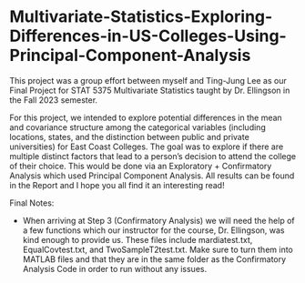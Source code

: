 # Multivariate-Statistics-Exploring-Differences-in-US-Colleges-Using-Principal-Component-Analysis

This project was a group effort between myself and Ting-Jung Lee as our Final Project 
for STAT 5375 Multivariate Statistics taught by Dr. Ellingson in the Fall 2023 semester.

For this project, we intended to explore potential differences in the mean and covariance structure 
among the categorical variables (including locations, states, and the distinction between public and 
private universities) for East Coast Colleges. The goal was to explore if there are multiple distinct 
factors that lead to a person’s decision to attend the college of their choice. This would be done via 
an Exploratory + Confirmatory Analysis which used Principal Component Analysis. All results can be found 
in the Report and I hope you all find it an interesting read!

Final Notes: 
- When arriving at Step 3 (Confirmatory Analysis) we will need the help of a 
  few functions which our instructor for the course, Dr. Ellingson, was kind enough to 
  provide us. These files include mardiatest.txt, EqualCovtest.txt, and TwoSampleT2test.txt.
  Make sure to turn them into MATLAB files and that they are in the same folder as the 
  Confirmatory Analysis Code in order to run without any issues.
